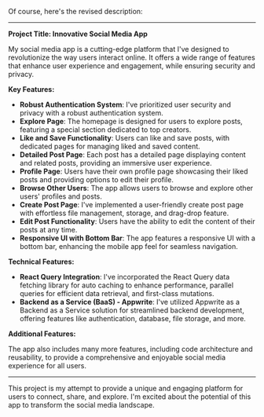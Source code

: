 Of course, here's the revised description:

---

**Project Title: Innovative Social Media App**

My social media app is a cutting-edge platform that I've designed to revolutionize the way users interact online. It offers a wide range of features that enhance user experience and engagement, while ensuring security and privacy.

**Key Features:**

- **Robust Authentication System**: I've prioritized user security and privacy with a robust authentication system.
- **Explore Page**: The homepage is designed for users to explore posts, featuring a special section dedicated to top creators.
- **Like and Save Functionality**: Users can like and save posts, with dedicated pages for managing liked and saved content.
- **Detailed Post Page**: Each post has a detailed page displaying content and related posts, providing an immersive user experience.
- **Profile Page**: Users have their own profile page showcasing their liked posts and providing options to edit their profile.
- **Browse Other Users**: The app allows users to browse and explore other users' profiles and posts.
- **Create Post Page**: I've implemented a user-friendly create post page with effortless file management, storage, and drag-drop feature.
- **Edit Post Functionality**: Users have the ability to edit the content of their posts at any time.
- **Responsive UI with Bottom Bar**: The app features a responsive UI with a bottom bar, enhancing the mobile app feel for seamless navigation.

**Technical Features:**

- **React Query Integration**: I've incorporated the React Query data fetching library for auto caching to enhance performance, parallel queries for efficient data retrieval, and first-class mutations.
- **Backend as a Service (BaaS) - Appwrite**: I've utilized Appwrite as a Backend as a Service solution for streamlined backend development, offering features like authentication, database, file storage, and more.

**Additional Features:**

The app also includes many more features, including code architecture and reusability, to provide a comprehensive and enjoyable social media experience for all users.

---

This project is my attempt to provide a unique and engaging platform for users to connect, share, and explore. I'm excited about the potential of this app to transform the social media landscape.
